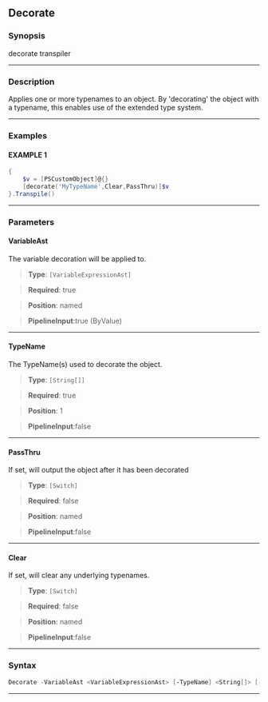
Decorate
--------
### Synopsis
decorate transpiler

---
### Description

Applies one or more typenames to an object.
By 'decorating' the object with a typename, this enables use of the extended type system.

---
### Examples
#### EXAMPLE 1
```PowerShell
{
    $v = [PSCustomObject]@{}
    [decorate('MyTypeName',Clear,PassThru)]$v
}.Transpile()
```

---
### Parameters
#### **VariableAst**

The variable decoration will be applied to.



> **Type**: ```[VariableExpressionAst]```

> **Required**: true

> **Position**: named

> **PipelineInput**:true (ByValue)



---
#### **TypeName**

The TypeName(s) used to decorate the object.



> **Type**: ```[String[]]```

> **Required**: true

> **Position**: 1

> **PipelineInput**:false



---
#### **PassThru**

If set, will output the object after it has been decorated



> **Type**: ```[Switch]```

> **Required**: false

> **Position**: named

> **PipelineInput**:false



---
#### **Clear**

If set, will clear any underlying typenames.



> **Type**: ```[Switch]```

> **Required**: false

> **Position**: named

> **PipelineInput**:false



---
### Syntax
```PowerShell
Decorate -VariableAst <VariableExpressionAst> [-TypeName] <String[]> [-PassThru] [-Clear] [<CommonParameters>]
```
---



